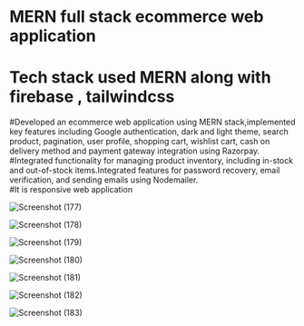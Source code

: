 # MERN full stack ecommerce web application

# Tech stack used MERN along with firebase , tailwindcss


#Developed an ecommerce web application using MERN stack,implemented key features including Google authentication, dark and light theme, search product, pagination, user profile, shopping cart, wishlist cart, cash on delivery method and payment gateway integration using Razorpay. </br>
#Integrated functionality for managing product inventory, including in-stock and out-of-stock items.Integrated features for password recovery, email verification, and sending emails using Nodemailer. </br>
#It is responsive web application </br>



![Screenshot (177)](https://github.com/MaheshGuduru3/EcommerceMall/assets/136345745/4fa9c5fd-ee9a-4273-ad08-fbf8c56028db)

![Screenshot (178)](https://github.com/MaheshGuduru3/EcommerceMall/assets/136345745/8b7d8d75-5cc1-4e7c-becc-f4cdc83c537c)

![Screenshot (179)](https://github.com/MaheshGuduru3/EcommerceMall/assets/136345745/8137b10c-07ff-43cc-9038-283af0364708)

![Screenshot (180)](https://github.com/MaheshGuduru3/EcommerceMall/assets/136345745/46e53c38-f693-4510-ab17-debd1a9a7861)

![Screenshot (181)](https://github.com/MaheshGuduru3/EcommerceMall/assets/136345745/27f25b8a-50c6-41f7-a318-03181ccd16fc)

![Screenshot (182)](https://github.com/MaheshGuduru3/EcommerceMall/assets/136345745/6b53a5b7-5cfa-4514-9e2b-c6195bd9da07)

![Screenshot (183)](https://github.com/MaheshGuduru3/EcommerceMall/assets/136345745/52cdc57a-d0c1-4be1-ae13-8a5260474dd8)
